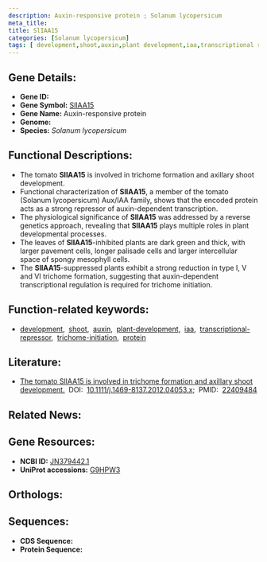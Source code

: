 ```yaml
---
description: Auxin-responsive protein ; Solanum lycopersicum
meta_title:
title: SlIAA15
categories: [Solanum lycopersicum]
tags: [ development,shoot,auxin,plant development,iaa,transcriptional repressor,trichome initiation,protein ]
---
```


## Gene Details:
- **Gene ID:** []()
- **Gene Symbol:** <u>SlIAA15</u>
- **Gene Name:** Auxin-responsive protein
- **Genome:** 
- **Species:** *Solanum lycopersicum*

## Functional Descriptions:
   - The tomato **SlIAA15** is involved in trichome formation and axillary shoot development.
   - Functional characterization of **SlIAA15**, a member of the tomato (Solanum lycopersicum) Aux/IAA family, shows that the encoded protein acts as a strong repressor of auxin-dependent transcription.
   - The physiological significance of **SlIAA15** was addressed by a reverse genetics approach, revealing that **SlIAA15** plays multiple roles in plant developmental processes.
   - The leaves of **SlIAA15**-inhibited plants are dark green and thick, with larger pavement cells, longer palisade cells and larger intercellular space of spongy mesophyll cells.
   - The **SlIAA15**-suppressed plants exhibit a strong reduction in type I, V and VI trichome formation, suggesting that auxin-dependent transcriptional regulation is required for trichome initiation.

## Function-related keywords:
   - [development](/tags/development/),&nbsp;&nbsp;[shoot](/tags/shoot/),&nbsp;&nbsp;[auxin](/tags/auxin/),&nbsp;&nbsp;[plant-development](/tags/plant-development/),&nbsp;&nbsp;[iaa](/tags/iaa/),&nbsp;&nbsp;[transcriptional-repressor](/tags/transcriptional-repressor/),&nbsp;&nbsp;[trichome-initiation](/tags/trichome-initiation/),&nbsp;&nbsp;[protein](/tags/protein/)

## Literature:
   - [The tomato SlIAA15 is involved in trichome formation and axillary shoot development.](https://www.doi.org/10.1111/j.1469-8137.2012.04053.x)&nbsp;&nbsp;DOI:&nbsp;&nbsp;[10.1111/j.1469-8137.2012.04053.x](https://www.doi.org/10.1111/j.1469-8137.2012.04053.x);&nbsp;&nbsp;PMID:&nbsp;&nbsp;[22409484](https://pubmed.ncbi.nlm.nih.gov/22409484/)

## Related News:

## Gene Resources:
- **NCBI ID:**  [JN379442.1](https://www.ncbi.nlm.nih.gov/search/all/?term=JN379442.1)
- **UniProt accessions:**  [G9HPW3](https://www.uniprot.org/uniprotkb/G9HPW3/entry)

## Orthologs:

## Sequences:
- **CDS Sequence:**
- **Protein Sequence:**
